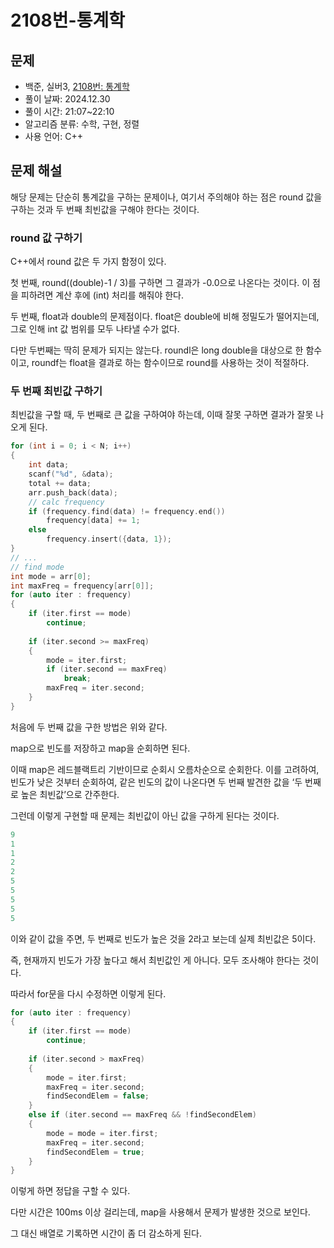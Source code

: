 # 2108번-통계학

## 문제

- 백준, 실버3, [2108번: 통계학](https://www.acmicpc.net/problem/2108)
- 풀이 날짜: 2024.12.30
- 풀이 시간: 21:07~22:10
- 알고리즘 분류: 수학, 구현, 정렬
- 사용 언어: C++

## 문제 해설

해당 문제는 단순히 통계값을 구하는 문제이나, 여기서 주의해야 하는 점은 round 값을 구하는 것과 두 번째 최빈값을 구해야 한다는 것이다.

### round 값 구하기

C++에서 round 값은 두 가지 함정이 있다.

첫 번째, round((double)-1 / 3)를 구하면 그 결과가 -0.0으로 나온다는 것이다. 이 점을 피하려면 계산 후에 (int) 처리를 해줘야 한다.

두 번째, float과 double의 문제점이다. float은 double에 비해 정밀도가 떨어지는데, 그로 인해 int 값 범위를 모두 나타낼 수가 없다.

다만 두번째는 딱히 문제가 되지는 않는다. roundl은 long double을 대상으로 한 함수이고, roundf는 float을 결과로 하는 함수이므로 round를 사용하는 것이 적절하다.

### 두 번째 최빈값 구하기

최빈값을 구할 때, 두 번째로 큰 값을 구하여야 하는데, 이때 잘못 구하면 결과가 잘못 나오게 된다.

```cpp
for (int i = 0; i < N; i++)
{
    int data;
    scanf("%d", &data);
    total += data;
    arr.push_back(data);
    // calc frequency
    if (frequency.find(data) != frequency.end())
        frequency[data] += 1;
    else
        frequency.insert({data, 1});
}
// ...
// find mode
int mode = arr[0];
int maxFreq = frequency[arr[0]];
for (auto iter : frequency)
{
    if (iter.first == mode)
        continue;
    
    if (iter.second >= maxFreq)
    {
        mode = iter.first;
        if (iter.second == maxFreq)
            break;
        maxFreq = iter.second;
    }
}
```

처음에 두 번째 값을 구한 방법은 위와 같다.

map으로 빈도를 저장하고 map을 순회하면 된다.

이때 map은 레드블랙트리 기반이므로 순회시 오름차순으로 순회한다. 이를 고려하여, 빈도가 낮은 것부터 순회하여, 같은 빈도의 값이 나온다면 두 번째 발견한 값을 ‘두 번째로 높은 최빈값’으로 간주한다.

그런데 이렇게 구현할 때 문제는 최빈값이 아닌 값을 구하게 된다는 것이다.

```cpp
9
1
1
2
2
5
5
5
5
5
```

이와 같이 값을 주면, 두 번째로 빈도가 높은 것을 2라고 보는데 실제 최빈값은 5이다.

즉, 현재까지 빈도가 가장 높다고 해서 최빈값인 게 아니다. 모두 조사해야 한다는 것이다.

따라서 for문을 다시 수정하면 이렇게 된다.

```cpp
for (auto iter : frequency)
{
    if (iter.first == mode)
        continue;
    
    if (iter.second > maxFreq)
    {
        mode = iter.first;
        maxFreq = iter.second;
        findSecondElem = false;
    }
    else if (iter.second == maxFreq && !findSecondElem) 
    {
        mode = mode = iter.first;
        maxFreq = iter.second;
        findSecondElem = true;
    }
}
```

이렇게 하면 정답을 구할 수 있다.

다만 시간은 100ms 이상 걸리는데, map을 사용해서 문제가 발생한 것으로 보인다.

그 대신 배열로 기록하면 시간이 좀 더 감소하게 된다.